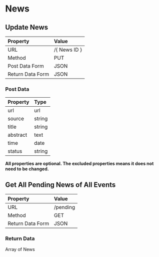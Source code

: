 # News

## Update News

| Property | Value |
|:---------|:------|
| URL | /{ News ID } |
| Method | PUT |
| Post Data Form | JSON |
| Return Data Form | JSON |

### Post Data

| Property | Type |
|:---------|:------|
| url | url |
| source | string |
| title | string |
| abstract | text |
| time | date |
| status | string |

**All properties are optional. The excluded properties means it does not need to be changed.**

## Get All Pending News of All Events

| Property | Value |
|:---------|:------|
| URL | /pending |
| Method | GET |
| Return Data Form | JSON |

### Return Data

Array of News